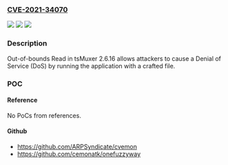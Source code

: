 ### [CVE-2021-34070](https://cve.mitre.org/cgi-bin/cvename.cgi?name=CVE-2021-34070)
![](https://img.shields.io/static/v1?label=Product&message=n%2Fa&color=blue)
![](https://img.shields.io/static/v1?label=Version&message=n%2Fa&color=blue)
![](https://img.shields.io/static/v1?label=Vulnerability&message=n%2Fa&color=brighgreen)

### Description

Out-of-bounds Read in tsMuxer 2.6.16 allows attackers to cause a Denial of Service (DoS) by running the application with a crafted file.

### POC

#### Reference
No PoCs from references.

#### Github
- https://github.com/ARPSyndicate/cvemon
- https://github.com/cemonatk/onefuzzyway

